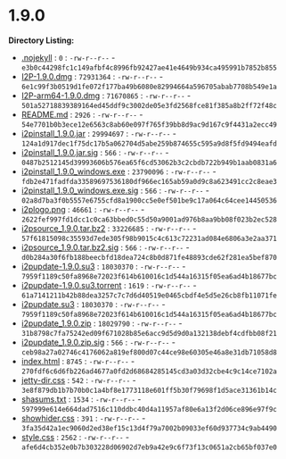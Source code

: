 1.9.0
=====

**Directory Listing:**

 - [.nojekyll](.nojekyll) : `0` : `-rw-r--r--` - `e3b0c44298fc1c149afbf4c8996fb92427ae41e4649b934ca495991b7852b855`
 - [I2P-1.9.0.dmg](I2P-1.9.0.dmg) : `72931364` : `-rw-r--r--` - `6e1c99f3b0519d1fe072f177ba49b6080e82994664a596705abab7708b549e1a`
 - [I2P-arm64-1.9.0.dmg](I2P-arm64-1.9.0.dmg) : `71670865` : `-rw-r--r--` - `501a52718839389164ed45ddf9c3002de05e3fd2568fce81f385a8b2ff72f48c`
 - [README.md](README.md) : `2926` : `-rw-r--r--` - `54e7701b0b3ece12e6563c8ab60e097f765f39bb8d9ac9d167c9f4431a2ecc49`
 - [i2pinstall_1.9.0.jar](i2pinstall_1.9.0.jar) : `29994697` : `-rw-r--r--` - `124a1d917dec1f75dc17b5a062704d5abe259b874655c595a9d8f5fd9494eafd`
 - [i2pinstall_1.9.0.jar.sig](i2pinstall_1.9.0.jar.sig) : `566` : `-rw-r--r--` - `0487b2512145d39993606b576ea65f6cd53062b3c2cbdb722b949b1aab0831a6`
 - [i2pinstall_1.9.0_windows.exe](i2pinstall_1.9.0_windows.exe) : `23790096` : `-rw-r--r--` - `fdb2e471fadfda33589697536180df966ec165ab59a0d9c8a623491cc2c8eae3`
 - [i2pinstall_1.9.0_windows.exe.sig](i2pinstall_1.9.0_windows.exe.sig) : `566` : `-rw-r--r--` - `02a8d7ba3f0b5557e6755cfd8a1900cc5e0ef501be9c17a064c64cee14450536`
 - [i2plogo.png](i2plogo.png) : `46661` : `-rw-r--r--` - `2622fef997fd1dcc1c0ca63bbed0c55d50a9001ad976b8aa9bb08f023b2ec528`
 - [i2psource_1.9.0.tar.bz2](i2psource_1.9.0.tar.bz2) : `33226685` : `-rw-r--r--` - `57f61815098c35593d7ede305f98b9015c4c613c72231ad084e6806a3e2aa371`
 - [i2psource_1.9.0.tar.bz2.sig](i2psource_1.9.0.tar.bz2.sig) : `566` : `-rw-r--r--` - `d0b284a30f6fb188beecbfd18dea724c8b0d871fe48893cde62f281ea5bef870`
 - [i2pupdate-1.9.0.su3](i2pupdate-1.9.0.su3) : `18030370` : `-rw-r--r--` - `7959f1189c50fa8968e72023f614b610016c1d544a16315f05ea6ad4b18677bc`
 - [i2pupdate-1.9.0.su3.torrent](i2pupdate-1.9.0.su3.torrent) : `1619` : `-rw-r--r--` - `61a7141211b42b88dea3257c7c7d6d40519e0465cbdf4e5d5e26cb8fb11071fe`
 - [i2pupdate.su3](i2pupdate.su3) : `18030370` : `-rw-r--r--` - `7959f1189c50fa8968e72023f614b610016c1d544a16315f05ea6ad4b18677bc`
 - [i2pupdate_1.9.0.zip](i2pupdate_1.9.0.zip) : `18029790` : `-rw-r--r--` - `31b8798c7fa75242ed09f671028b85e6acc9d5d9d0a132138debf4cdfbb08f21`
 - [i2pupdate_1.9.0.zip.sig](i2pupdate_1.9.0.zip.sig) : `566` : `-rw-r--r--` - `ceb98a27a02746c4176062a819ef800d07c44ce98e60305e46a8e31db71058d8`
 - [index.html](index.html) : `8745` : `-rw-r--r--` - `270fdf6c6d6fb226ad4677a0fd2d68684285145cd3a03d32cbe4c9c14ce7102a`
 - [jetty-dir.css](jetty-dir.css) : `542` : `-rw-r--r--` - `3e8f879db1b7b70b0c1a4bf8e1773118e601ff5b30f79698f1d5ace31361b14c`
 - [shasums.txt](shasums.txt) : `1534` : `-rw-r--r--` - `597999e614e664dad7516c110ddbc40d4a11957af80e6a13f2d06ce896e97f9c`
 - [showhider.css](showhider.css) : `391` : `-rw-r--r--` - `3fa35d42a1ec9060d2ed38ef15c13d4f79a7002b09033ef60d937734c9ab4490`
 - [style.css](style.css) : `2562` : `-rw-r--r--` - `afe6d4cb352e0b7b303228d06902d7eb9a42e9c6f73f13c0651a2cb65bf037e0`

